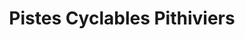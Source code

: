 ---
title: "Pistes Cyclables Pithiviers"
url: /pithiviers/pistes-cyclables-pithiviers/
shop: Motorrad
---